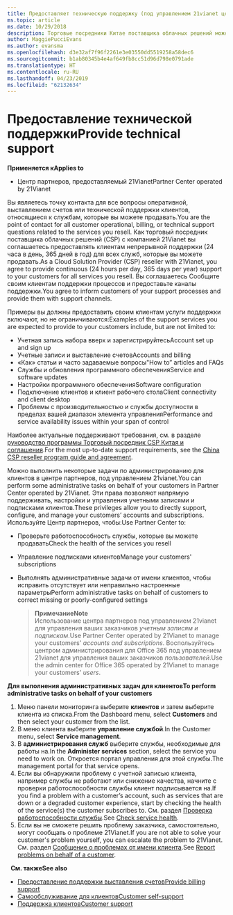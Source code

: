 ```yaml
---
title: Предоставляет техническую поддержку (под управлением 21vianet центра партнеров)
ms.topic: article
ms.date: 10/29/2018
description: Торговые посредники Китае поставщика облачных решений можно предоставлять техническую поддержку для своих клиентов.
author: MaggiePucciEvans
ms.author: evansma
ms.openlocfilehash: d3e32af7f96f2261e3e03550dd5519258a58dec6
ms.sourcegitcommit: b1ab80345b4e4af649fb8cc51d96d798e0791ade
ms.translationtype: HT
ms.contentlocale: ru-RU
ms.lasthandoff: 04/23/2019
ms.locfileid: "62132634"
---
```

# <a name="provide-technical-support"></a><span data-ttu-id="54847-103">Предоставление технической поддержки</span><span class="sxs-lookup"><span data-stu-id="54847-103">Provide technical support</span></span>

<span data-ttu-id="54847-104">**Применяется к**</span><span class="sxs-lookup"><span data-stu-id="54847-104">**Applies to**</span></span>

-   <span data-ttu-id="54847-105">Центр партнеров, предоставляемый 21Vianet</span><span class="sxs-lookup"><span data-stu-id="54847-105">Partner Center operated by 21Vianet</span></span>

<span data-ttu-id="54847-106">Вы являетесь точку контакта для все вопросы оперативной, выставлением счетов или технической поддержки клиентов, относящиеся к службам, которые вы можете продавать.</span><span class="sxs-lookup"><span data-stu-id="54847-106">You are the point of contact for all customer operational, billing, or technical support questions related to the services you resell.</span></span> <span data-ttu-id="54847-107">Как торговый посредник поставщика облачных решений (CSP) с компанией 21Vianet вы соглашаетесь предоставлять клиентам непрерывной поддержки (24 часа в день, 365 дней в год) для всех служб, которые вы можете продавать.</span><span class="sxs-lookup"><span data-stu-id="54847-107">As a Cloud Solution Provider (CSP) reseller with 21Vianet, you agree to provide continuous (24 hours per day, 365 days per year) support to your customers for all services you resell.</span></span> <span data-ttu-id="54847-108">Вы соглашаетесь Сообщите своим клиентам поддержки процессов и предоставьте каналы поддержки.</span><span class="sxs-lookup"><span data-stu-id="54847-108">You agree to inform customers of your support processes and provide them with support channels.</span></span>  

<span data-ttu-id="54847-109">Примеры вы должны предоставить своим клиентам услуги поддержки включают, но не ограничиваются:</span><span class="sxs-lookup"><span data-stu-id="54847-109">Examples of the support services you are expected to provide to your customers include, but are not limited to:</span></span>
 
-   <span data-ttu-id="54847-110">Учетная запись набора вверх и зарегистрируйтесь</span><span class="sxs-lookup"><span data-stu-id="54847-110">Account set up and sign up</span></span> 
-   <span data-ttu-id="54847-111">Учетные записи и выставление счетов</span><span class="sxs-lookup"><span data-stu-id="54847-111">Accounts and billing</span></span> 
-   <span data-ttu-id="54847-112">«Как» статьи и часто задаваемые вопросы</span><span class="sxs-lookup"><span data-stu-id="54847-112">"How to” articles and FAQs</span></span> 
-   <span data-ttu-id="54847-113">Службы и обновления программного обеспечения</span><span class="sxs-lookup"><span data-stu-id="54847-113">Service and software updates</span></span> 
-   <span data-ttu-id="54847-114">Настройки программного обеспечения</span><span class="sxs-lookup"><span data-stu-id="54847-114">Software configuration</span></span> 
-   <span data-ttu-id="54847-115">Подключение клиентов и клиент рабочего стола</span><span class="sxs-lookup"><span data-stu-id="54847-115">Client connectivity and client desktop</span></span>
-   <span data-ttu-id="54847-116">Проблемы с производительностью и службы доступности в пределах вашей диапазон элемента управления</span><span class="sxs-lookup"><span data-stu-id="54847-116">Performance and service availability issues within your span of control</span></span> 

<span data-ttu-id="54847-117">Наиболее актуальные поддерживают требования, см. в разделе [руководство программы Торговый посредник CSP Китая и соглашения](csp-program-guide-and-agreements.md).</span><span class="sxs-lookup"><span data-stu-id="54847-117">For the most up-to-date support requirements, see the [China CSP reseller program guide and agreement](csp-program-guide-and-agreements.md).</span></span>

<span data-ttu-id="54847-118">Можно выполнить некоторые задачи по администрированию для клиентов в центре партнеров, под управлением 21vianet.</span><span class="sxs-lookup"><span data-stu-id="54847-118">You can perform some administrative tasks on behalf of your customers in Partner Center operated by 21Vianet.</span></span> <span data-ttu-id="54847-119">Эти права позволяют напрямую поддерживать, настройки и управления учетными записями и подписками клиентов.</span><span class="sxs-lookup"><span data-stu-id="54847-119">These privileges allow you to directly support, configure, and manage your customers’ accounts and subscriptions.</span></span> <span data-ttu-id="54847-120">Используйте Центр партнеров, чтобы:</span><span class="sxs-lookup"><span data-stu-id="54847-120">Use Partner Center to:</span></span>

-   <span data-ttu-id="54847-121">Проверьте работоспособность службы, которые вы можете продавать</span><span class="sxs-lookup"><span data-stu-id="54847-121">Check the health of the services you resell</span></span>
-   <span data-ttu-id="54847-122">Управление подписками клиентов</span><span class="sxs-lookup"><span data-stu-id="54847-122">Manage your customers' subscriptions</span></span>
-   <span data-ttu-id="54847-123">Выполнять административные задачи от имени клиентов, чтобы исправить отсутствует или неправильно настроенные параметры</span><span class="sxs-lookup"><span data-stu-id="54847-123">Perform administrative tasks on behalf of customers to correct missing or poorly-configured settings</span></span>

    ><span data-ttu-id="54847-124">**Примечание**</span><span class="sxs-lookup"><span data-stu-id="54847-124">**Note**</span></span><br><span data-ttu-id="54847-125">Использование центра партнеров под управлением 21vianet для управления ваших заказчиков *учетным записям и подпискам*.</span><span class="sxs-lookup"><span data-stu-id="54847-125">Use Partner Center operated by 21Vianet to manage your customers' *accounts and subscriptions*.</span></span> <span data-ttu-id="54847-126">Воспользуйтесь центром администрирования для Office 365 под управлением 21vianet для управления ваших заказчиков *пользователей*.</span><span class="sxs-lookup"><span data-stu-id="54847-126">Use the admin center for Office 365 operated by 21Vianet to manage your customers' *users*.</span></span> 

<span data-ttu-id="54847-127">**Для выполнения административных задач для клиентов**</span><span class="sxs-lookup"><span data-stu-id="54847-127">**To perform administrative tasks on behalf of your customers**</span></span>

1.  <span data-ttu-id="54847-128">Меню панели мониторинга выберите **клиентов** и затем выберите клиента из списка.</span><span class="sxs-lookup"><span data-stu-id="54847-128">From the Dashboard menu, select **Customers** and then select your customer from the list.</span></span>
2.  <span data-ttu-id="54847-129">В меню клиента выберите **управление службой**.</span><span class="sxs-lookup"><span data-stu-id="54847-129">In the Customer menu, select **Service management**.</span></span>
3.  <span data-ttu-id="54847-130">В **администрирования служб** выберите службы, необходимые для работы на.</span><span class="sxs-lookup"><span data-stu-id="54847-130">In the **Administer services** section, select the service you need to work on.</span></span> <span data-ttu-id="54847-131">Откроется портал управления для этой службы.</span><span class="sxs-lookup"><span data-stu-id="54847-131">The management portal for that service opens.</span></span>
4.  <span data-ttu-id="54847-132">Если вы обнаружили проблему с учетной записью клиента, например службы не работают или снижение качества, начните с проверки работоспособности службы клиент подписывается на.</span><span class="sxs-lookup"><span data-stu-id="54847-132">If you find a problem with a customer’s account, such as services that are down or a degraded customer experience, start by checking the health of the service(s) the customer subscribes to.</span></span> <span data-ttu-id="54847-133">См. раздел [Проверка работоспособности службы](check-service-health.md).</span><span class="sxs-lookup"><span data-stu-id="54847-133">See [Check service health](check-service-health.md).</span></span>
5.  <span data-ttu-id="54847-134">Если вы не сможете решить проблему заказчика, самостоятельно, могут сообщать о проблеме 21Vianet.</span><span class="sxs-lookup"><span data-stu-id="54847-134">If you are not able to solve your customer's problem yourself, you can escalate the problem to 21Vianet.</span></span> <span data-ttu-id="54847-135">См. раздел [Сообщение о проблемах от имени клиента](report-problems-on-behalf-of-a-customer.md).</span><span class="sxs-lookup"><span data-stu-id="54847-135">See [Report problems on behalf of a customer](report-problems-on-behalf-of-a-customer.md).</span></span>

 
<span data-ttu-id="54847-136">**См. также**</span><span class="sxs-lookup"><span data-stu-id="54847-136">**See also**</span></span>

-   [<span data-ttu-id="54847-137">Предоставление поддержки выставления счетов</span><span class="sxs-lookup"><span data-stu-id="54847-137">Provide billing support</span></span>](provide-billing-support.md)
-   [<span data-ttu-id="54847-138">Самообслуживание для клиентов</span><span class="sxs-lookup"><span data-stu-id="54847-138">Customer self-support</span></span>](customer-self-support.md)
-   [<span data-ttu-id="54847-139">Поддержка клиентов</span><span class="sxs-lookup"><span data-stu-id="54847-139">Customer support</span></span>](customer-support.md)


 




